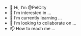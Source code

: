 - 👋 Hi, I’m @PelCity
- 👀 I’m interested in ...
- 🌱 I’m currently learning ...
- 💞️ I’m looking to collaborate on ...
- 📫 How to reach me ...

<!---
PelCity/PelCity is a ✨ special ✨ repository because its `README.md` (this file) appears on your GitHub profile.
You can click the Preview link to take a look at your changes.
--->
